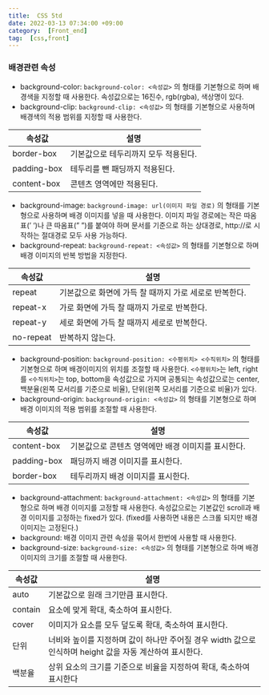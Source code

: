 ```yaml
---
title:  CSS 5td
date: 2022-03-13 07:34:00 +09:00
category:  [Front_end]
tag:  [css,front]
---
```


### 배경관련 속성

- background-color: `background-color: <속성값>` 의 형태를 기본형으로 하며 배경색을 지정할 때 사용한다. 속성값으로는 16진수, rgb(rgba), 색상명이 있다.
- background-clip: `background-clip: <속성값>` 의 형태를 기본형으로 사용하며 배경색의 적용 범위를 지정할 때 사용한다.

| 속성값 | 설명 |
| --- | --- |
| border-box | 기본값으로 테두리까지 모두 적용된다. |
| padding-box | 테두리를 뺀 패딩까지 적용된다. |
| content-box | 콘텐츠 영역에만 적용된다. |

- background-image: `background-image: url(이미지 파일 경로)` 의 형태를 기본형으로 사용하며 배경 이미지를 넣을 때 사용한다. 이미지 파일 경로에는 작은 따옴표(’ ‘)나 큰 따옴표(” ”)를 붙여야 하며 문서를 기준으로 하는 상대경로, http://로 시작하는 절대경로 모두 사용 가능하다.
- background-repeat: `background-repeat: <속성값>` 의 형태를 기본형으로 하며 배경 이미지의 반복 방법을 지정한다.

| 속성값 | 설명 |
| --- | --- |
| repeat | 기본값으로 화면에 가득 찰 때까지 가로 세로로 반복한다. |
| repeat-x | 가로 화면에 가득 찰 때까지 가로로 반복한다. |
| repeat-y | 세로 화면에 가득 찰 때까지 세로로 반복한다. |
| no-repeat | 반복하지 않는다. |

- background-position: `background-position: <수평위치> <수직위치>` 의 형태를 기본형으로 하며 배경이미지의 위치를 조절할 때 사용한다. `<수평위치>`는 left, right를 `<수직위치>`는 top, bottom을 속성값으로 가지며 공통되는 속성값으로는 center, 백분율(왼쪽 모서리를 기준으로 비율), 단위(왼쪽 모서리를 기준으로 비율)가 있다.
- background-origin: `background-origin: <속성값>` 의 형태를 기본형으로 하며 배경 이미지의 적용 범위를 조절할 때 사용한다.

| 속성값 | 설명 |
| --- | --- |
| content-box | 기본값으로 콘텐츠 영역에만 배경 이미지를 표시한다. |
| padding-box | 패딩까지 배경 이미지를 표시한다. |
| border-box | 테두리까지 배경 이미지를 표시한다. |

- background-attachment: `background-attachment: <속성값>` 의 형태를 기본형으로 하며 배경 이미지를 고정할 때 사용한다. 속성값으로는 기본값인 scroll과 배경 이미지를 고정하는 fixed가 있다. (fixed를 사용하면 내용은 스크롤 되지만 배경 이미지는 고정된다.)
- background: 배경 이미지 관련 속성을 묶어서 한번에 사용할 때 사용한다.
- background-size: `background-size: <속성값>` 의 형태를 기본형으로 하며 배경 이미지의 크기를 조절할 때 사용한다.

| 속성값 | 설명 |
| --- | --- |
| auto | 기본값으로 원래 크기만큼 표시한다. |
| contain | 요소에 맞게 확대, 축소하여 표시한다. |
| cover | 이미지가 요소를 모두 덮도록 확대, 축소하여 표시한다. |
| 단위 | 너비와 높이를 지정하며 값이 하나만 주어질 경우 width 값으로 인식하며 height 값을 자동 계산하여 표시한다. |
| 백분율 | 상위 요소의 크기를 기준으로 비율을 지정하여 확대, 축소하여 표시한다 |
